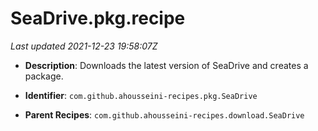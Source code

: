 # SeaDrive.pkg.recipe

_Last updated 2021-12-23 19:58:07Z_

- **Description**: Downloads the latest version of SeaDrive and creates a package.

- **Identifier**: `com.github.ahousseini-recipes.pkg.SeaDrive`

- **Parent Recipes**: `com.github.ahousseini-recipes.download.SeaDrive`
